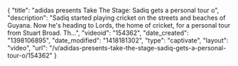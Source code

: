 {
    "title": "adidas presents Take The Stage: Sadiq gets a personal tour o",
    "description": "Sadiq started playing cricket on the streets and beaches of Guyana. Now he's heading to Lords, the home of cricket, for a personal tour from Stuart Broad. Th...",
    "videoid": "154362",
    "date_created": "1398106895",
    "date_modified": "1418181302",
    "type": "captivate",
    "layout": "video",
    "url": "\/v\/adidas-presents-take-the-stage-sadiq-gets-a-personal-tour-o\/154362"
}